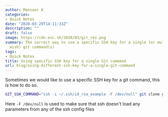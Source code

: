 ```yaml
---
author: Mansoor A
categories:
- Quick Notes
date: "2020-03-29T14:11:33Z"
description: ""
draft: false
image: https://cdn.esc.sh/2020/03/git_res.png
summary: The correct way to use a specific SSH key for a single (or multiple if you
  wish) git command(s)
tags:
- Quick Notes
title: Using specific SSH key for a single Git command
url: blog/using-different-ssh-key-for-a-single-git-command
---
```



Sometimes we would like to use a specific SSH key for a git command, this is how to do so.

```bash
GIT_SSH_COMMAND="ssh -i ~/.ssh/id_rsa_example -F /dev/null" git clone git@whatever.git
```

Here `-F /dev/null` is used to make sure that ssh doesn't load any parameters from any of the ssh config files

